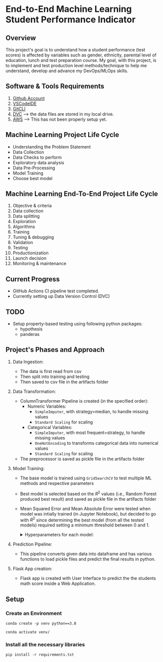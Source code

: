 # End-to-End Machine Learning Student Performance Indicator

## Overview

This project's goal is to understand how a student performance (test scores) is affected by variables such as gender, ethnicity, parental level of education, lunch and test preparation course. My goal, with this project, is to implement and test production level methods/technique to help me understand, develop and advance my DevOps/MLOps skills.    

## Software & Tools Requirements

1. [Github Account](https://github.com)
2. [VSCodeIDE](https://code.visualstudio.com/)
3. [GitCLI](https://git-scm.com/book/en/v2/Getting-Started-The-Command-Line)
4. [DVC](https://dvc.org/)  --> the data files are stored in my local drive.
5. [AWS](https://aws.amazon.com/)  --> This has not been properly setup yet.

## Machine Learning Project Life Cycle

- Understanding the Problem Statement
- Data Collection
- Data Checks to perform
- Exploratory data analysis
- Data Pre-Processing
- Model Training
- Choose best model

## Machine Learning End-To-End Project Life Cycle 
  1. Objective & criteria
  2. Data collection
  3. Data splitting
  4. Exploration
  5. Algorithms
  6. Training
  7. Tuning & debugging
  8. Validation 
  9. Testing
  10. Productionization
  11. Launch decision
  12. Monitoring & maintenance

## Current Progress

- GitHub Actions CI pipeline test completed.  
- Currently setting up Data Version Control (DVC)

## TODO

- Setup property-based testing using following python packages:
  * hypothesis
  * panderas

## Project's Phases and Approach 

1. Data Ingestion: 
    * The data is first read from csv
    * Then split into training and testing
    * Then saved to csv file in the artifacts folder

2. Data Transformation: 
    * ColumnTransformer Pipeline is created (in the specified order):
      * Numeric Variables: 
        * `SimpleImputer`, with strategy=median, to handle missing values
        * `Standard Scaling` for scaling
      * Categorical Variables: 
        * `SimpleImputer`, with most frequent=strategy, to handle missing values
        * `OneHotEncoding` to transforms categorical data into numerical values
        * `Standard Scaling` for scaling
    * The preprocessor is saved as pickle file in the artifacts folder

3. Model Training: 
    * The base model is trained using `GridSearchCV` to test multiple ML methods and respective parameters
    * Best model is selected based on the $R^{2}$ values (i.e., Random Forest produced best result) and saved as pickle file in the artifacts folder
    * Mean Squared Error and Mean Absolute Error were tested when model was intially trained (in Jupyter Notebook), but decided to go with $R^{2}$ since determining the best model (from all the tested models) required setting a minimum threshold between $0$ and $1$.  
        <details>
        <summary>Hyperparameters for each model:</summary>

        ```{python}
        params={
            "Decision Tree": {
                'criterion':['squared_error', 'friedman_mse', 'absolute_error', 'poisson'],
                # 'splitter':['best','random'],
                # 'max_features':['sqrt','log2'],
            },
            "Random Forest":{
                # 'criterion':['squared_error', 'friedman_mse', 'absolute_error', 'poisson'],
                
                # 'max_features':['sqrt','log2',None],
                'n_estimators': [8,16,32,64,128,256]
            },
            "Gradient Boosting":{
                # 'loss':['squared_error', 'huber', 'absolute_error', 'quantile'],
                'learning_rate':[.1,.01,.05,.001],
                # 'subsample':[0.6,0.7,0.75,0.8,0.85,0.9],
                # 'criterion':['squared_error', 'friedman_mse'],
                # 'max_features':['auto','sqrt','log2'],
                'n_estimators': [8,16,32,64,128,256]
            },
            "Linear Regression":{},
            "K-Neighbour Regressor":{
                'n_neighbors':[5,7,9,11],
                # 'weights':['uniform','distance'],
                # 'algorithm':['ball_tree','kd_tree','brute']
            },
            "XGBRegressor":{
                'learning_rate':[.1,.01,.05,.001],
                'n_estimators': [8,16,32,64,128,256]
            },
            "CatBoosting Regressor":{
                'depth': [6,8,10],
                # 'learning_rate': [0.01, 0.05, 0.1],
                'iterations': [30, 50, 100]
            },
            "AdaBoost Regressor":{
                'learning_rate':[.1,.01,0.5,.001],
                # 'loss':['linear','square','exponential'],
                'n_estimators': [8,16,32,64,128,256]
            }
        } 
        ```
        </details>

4. Prediction Pipeline: 
    * This pipeline converts given data into dataframe and has various functions to load pickle files and predict the final results in python.

5. Flask App creation: 
    * Flask app is created with User Interface to predict the the students math score inside a Web Application.

## Setup 

### Create an Environment
```
conda create -p venv python==3.8

conda activate venv/
```
### Install all the necessary libraries
```
pip install -r requirements.txt
```


<!-- Setting up automatic pull_request test via Actions. Need to apply unit tests within python code via hypothesis and pandera before the automatic pull_request test is able to be completed. -->

<!-- ON HOLD: Next, connect Actions to AWS Elastic Beanstalk then deploying python container to complete the CD implementation. -->
<!-- Then repeat with docker container -->
